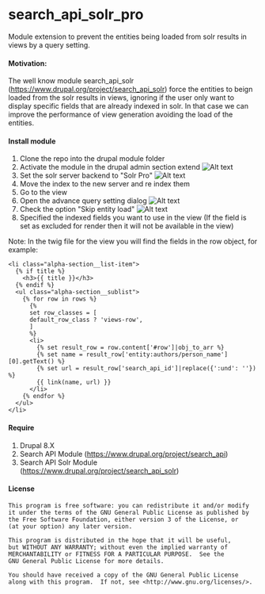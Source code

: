# search_api_solr_pro
Module extension to prevent the entities being loaded from solr results in views by a query setting.

#### Motivation:
The well know module search_api_solr (https://www.drupal.org/project/search_api_solr) force the entities to beign loaded from the solr results in views, ignoring if the user only want to display specific fields that are already indexed in solr.
In that case we can improve the performance of view generation avoiding the load of the entities.

#### Install module
1. Clone the repo into the drupal module folder
2. Activate the module in the drupal admin section extend
![Alt text](https://github.com/blasvicco/search_api_solr_pro/blob/master/img/install_module.png)
3. Set the solr server backend to "Solr Pro"
![Alt text](https://github.com/blasvicco/search_api_solr_pro/blob/master/img/enable_the_backend.png)
4. Move the index to the new server and re index them
5. Go to the view
6. Open the advance query setting dialog
![Alt text](https://github.com/blasvicco/search_api_solr_pro/blob/master/img/view_settings.png)
7. Check the option "Skip entity load"
![Alt text](https://github.com/blasvicco/search_api_solr_pro/blob/master/img/enable_option.png)
8. Specified the indexed fields you want to use in the view (If the field is set as excluded for render then it will not be available in the view)


Note: In the twig file for the view you will find the fields in the row object, for example:

```TWIG
<li class="alpha-section__list-item">
  {% if title %}
    <h3>{{ title }}</h3>
  {% endif %}
  <ul class="alpha-section__sublist">
    {% for row in rows %}
      {%
      set row_classes = [
      default_row_class ? 'views-row',
      ]
      %}
      <li>
        {% set result_row = row.content['#row']|obj_to_arr %}
        {% set name = result_row['entity:authors/person_name'][0].getText() %}
        {% set url = result_row['search_api_id']|replace({':und': ''}) %}
        {{ link(name, url) }}
      </li>
    {% endfor %}
  </ul>
</li>
```

#### Require

1. Drupal 8.X
2. Search API Module (https://www.drupal.org/project/search_api)
3. Search API Solr Module (https://www.drupal.org/project/search_api_solr)

#### License

```
This program is free software: you can redistribute it and/or modify
it under the terms of the GNU General Public License as published by
the Free Software Foundation, either version 3 of the License, or
(at your option) any later version.

This program is distributed in the hope that it will be useful,
but WITHOUT ANY WARRANTY; without even the implied warranty of
MERCHANTABILITY or FITNESS FOR A PARTICULAR PURPOSE.  See the
GNU General Public License for more details.

You should have received a copy of the GNU General Public License
along with this program.  If not, see <http://www.gnu.org/licenses/>.
```
